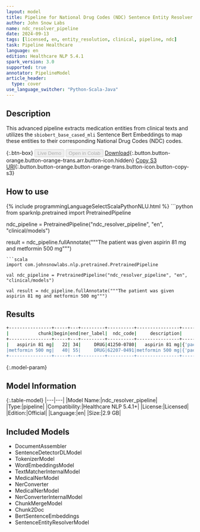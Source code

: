```yaml
---
layout: model
title: Pipeline for National Drug Codes (NDC) Sentence Entity Resolver
author: John Snow Labs
name: ndc_resolver_pipeline
date: 2024-09-13
tags: [licensed, en, entity_resolution, clinical, pipeline, ndc]
task: Pipeline Healthcare
language: en
edition: Healthcare NLP 5.4.1
spark_version: 3.0
supported: true
annotator: PipelineModel
article_header:
  type: cover
use_language_switcher: "Python-Scala-Java"
---
```


## Description

This advanced pipeline extracts medication entities from clinical texts and utilizes the `sbiobert_base_cased_mli` Sentence Bert Embeddings to map these entities to their corresponding National Drug Codes (NDC) codes.

{:.btn-box}
<button class="button button-orange" disabled>Live Demo</button>
<button class="button button-orange" disabled>Open in Colab</button>
[Download](https://s3.amazonaws.com/auxdata.johnsnowlabs.com/clinical/models/ndc_resolver_pipeline_en_5.4.1_3.0_1726261021652.zip){:.button.button-orange.button-orange-trans.arr.button-icon.hidden}
[Copy S3 URI](s3://auxdata.johnsnowlabs.com/clinical/models/ndc_resolver_pipeline_en_5.4.1_3.0_1726261021652.zip){:.button.button-orange.button-orange-trans.button-icon.button-copy-s3}

## How to use



<div class="tabs-box" markdown="1">
{% include programmingLanguageSelectScalaPythonNLU.html %}
```python
from sparknlp.pretrained import PretrainedPipeline

ndc_pipeline = PretrainedPipeline("ndc_resolver_pipeline", "en", "clinical/models")

result = ndc_pipeline.fullAnnotate("""The patient was given aspirin 81 mg and metformin 500 mg""")


```
```scala
import com.johnsnowlabs.nlp.pretrained.PretrainedPipeline

val ndc_pipeline = PretrainedPipeline("ndc_resolver_pipeline", "en", "clinical/models")

val result = ndc_pipeline.fullAnnotate("""The patient was given aspirin 81 mg and metformin 500 mg""")
```
</div>

## Results

```bash
+----------------+-----+---+---------+----------+----------------+------------------------------------------------------------+
|           chunk|begin|end|ner_label|  ndc_code|     description|                                                  aux_labels|
+----------------+-----+---+---------+----------+----------------+------------------------------------------------------------+
|   aspirin 81 mg|   22| 34|     DRUG|41250-0780|   aspirin 81 mg|{'packages': "['1 BOTTLE, PLASTIC in 1 PACKAGE (41250-780...|
|metformin 500 mg|   40| 55|     DRUG|62207-0491|metformin 500 mg|{'packages': "['5000 TABLET in 1 POUCH (62207-491-31)', '...|
+----------------+-----+---+---------+----------+----------------+------------------------------------------------------------+
```

{:.model-param}
## Model Information

{:.table-model}
|---|---|
|Model Name:|ndc_resolver_pipeline|
|Type:|pipeline|
|Compatibility:|Healthcare NLP 5.4.1+|
|License:|Licensed|
|Edition:|Official|
|Language:|en|
|Size:|2.9 GB|

## Included Models

- DocumentAssembler
- SentenceDetectorDLModel
- TokenizerModel
- WordEmbeddingsModel
- TextMatcherInternalModel
- MedicalNerModel
- NerConverter
- MedicalNerModel
- NerConverterInternalModel
- ChunkMergeModel
- Chunk2Doc
- BertSentenceEmbeddings
- SentenceEntityResolverModel